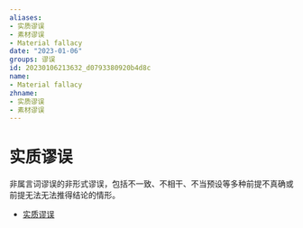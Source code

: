 ```yaml
---
aliases:
- 实质谬误
- 素材谬误
- Material fallacy
date: "2023-01-06"
groups: 谬误
id: 20230106213632_d0793380920b4d8c
name:
- Material fallacy
zhname:
- 实质谬误
- 素材谬误
---
```


# 实质谬误

非属言词谬误的非形式谬误，包括不一致、不相干、不当预设等多种前提不真确或前提无法无法推得结论的情形。

* [实质谬误](https://zh.wikipedia.org/wiki/%E5%AF%A6%E8%B3%AA%E8%AC%AC%E8%AA%A4)
